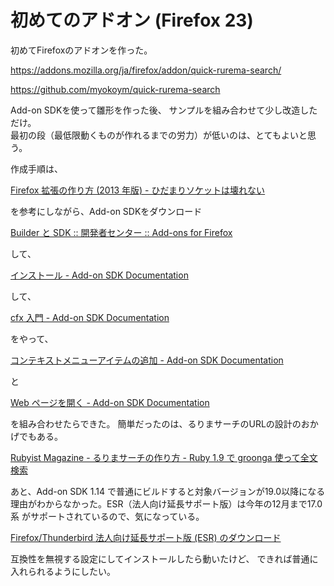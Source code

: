 # 初めてのアドオン (Firefox 23)

初めてFirefoxのアドオンを作った。

https://addons.mozilla.org/ja/firefox/addon/quick-rurema-search/

https://github.com/myokoym/quick-rurema-search

Add-on SDKを使って雛形を作った後、
サンプルを組み合わせて少し改造しただけ。
<br />
最初の段（最低限動くものが作れるまでの労力）が低いのは、とてもよいと思う。

作成手順は、

[Firefox 拡張の作り方 (2013 年版) - ひだまりソケットは壊れない](http://vividcode.hatenablog.com/entry/how-to-develop-firefox-extension)

を参考にしながら、Add-on SDKをダウンロード

[Builder と SDK :: 開発者センター :: Add-ons for Firefox](https://addons.mozilla.org/ja/developers/builder)

して、

[インストール - Add-on SDK Documentation](https://dev.mozilla.jp/addon-sdk-docs/dev-guide/tutorials/installation.html)

して、

[cfx 入門 - Add-on SDK Documentation](https://dev.mozilla.jp/addon-sdk-docs/dev-guide/tutorials/getting-started-with-cfx.html)

をやって、

[コンテキストメニューアイテムの追加 - Add-on SDK Documentation](https://dev.mozilla.jp/addon-sdk-docs/dev-guide/tutorials/add-a-context-menu-item.html)

と

[Web ページを開く - Add-on SDK Documentation](https://dev.mozilla.jp/addon-sdk-docs/dev-guide/tutorials/open-a-web-page.html)

を組み合わせたらできた。
簡単だったのは、るりまサーチのURLの設計のおかげでもある。

[Rubyist Magazine - るりまサーチの作り方 - Ruby 1.9 で groonga 使って全文検索](http://magazine.rubyist.net/?0031-RuremaSearch)

あと、Add-on SDK 1.14 で普通にビルドすると対象バージョンが19.0以降になる
理由がわからなかった。ESR（法人向け延長サポート版）は今年の12月まで17.0系
がサポートされているので、気になっている。

[Firefox/Thunderbird 法人向け延長サポート版 (ESR) のダウンロード](http://www.mozilla.jp/business/downloads/)

互換性を無視する設定にしてインストールしたら動いたけど、
できれば普通に入れられるようにしたい。
